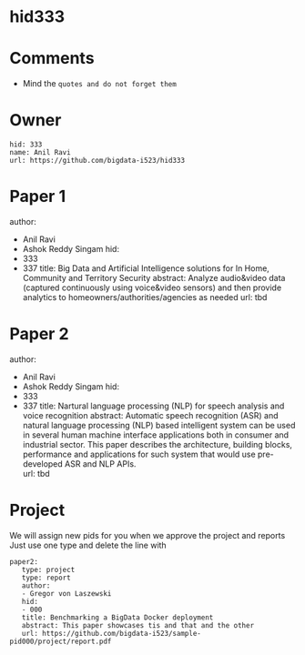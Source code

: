 # hid333
# Comments

* Mind the ```quotes and do not forget them```

# Owner
    hid: 333
    name: Anil Ravi
    url: https://github.com/bigdata-i523/hid333

# Paper 1

   author: 
   - Anil Ravi
   - Ashok Reddy Singam
   hid:
   - 333
   - 337
   title: Big Data and Artificial Intelligence solutions for In Home, Community and Territory Security
   abstract: Analyze audio&video data (captured continuously using voice&video sensors) and then provide analytics to homeowners/authorities/agencies as needed
   url: tbd
 
# Paper 2

   author: 
   - Anil Ravi
   - Ashok Reddy Singam
   hid:
   - 333
   - 337
   title: Nartural language processing (NLP) for speech analysis and voice recognition
   abstract: Automatic speech recognition (ASR) and natural language processing (NLP) based intelligent system can be used in several human machine interface applications both in consumer and industrial sector. This paper describes the architecture, building blocks, performance and applications for such system that would use pre-developed ASR and NLP APIs.   
   url: tbd   

# Project 

We will assign new pids for you when we approve the project and reports   
Just use one type and delete the line with 

```
paper2:
   type: project
   type: report
   author: 
   - Gregor von Laszewski
   hid:
   - 000
   title: Benchmarking a BigData Docker deployment
   abstract: This paper showcases tis and that and the other 
   url: https://github.com/bigdata-i523/sample-pid000/project/report.pdf
```
   
